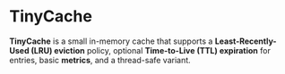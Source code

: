 # TinyCache

**TinyCache** is a small in-memory cache that supports a **Least-Recently-Used (LRU) eviction** policy, optional **Time-to-Live (TTL) expiration** for entries, basic **metrics**, and a thread-safe variant. 